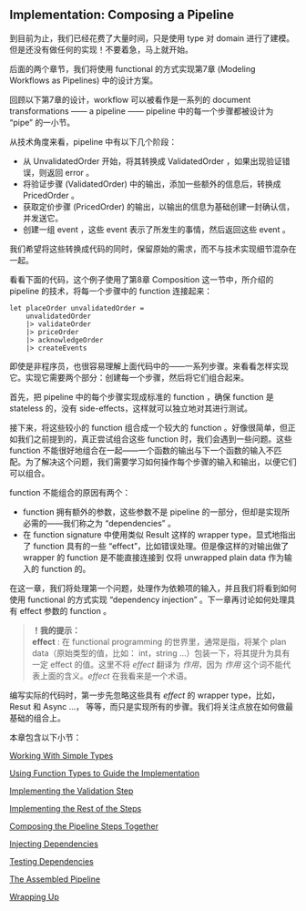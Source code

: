 ## Implementation: Composing a Pipeline

到目前为止，我们已经花费了大量时间，只是使用 type 对 domain 进行了建模。但是还没有做任何的实现！不要着急，马上就开始。

后面的两个章节，我们将使用 functional 的方式实现第7章 (Modeling Workflows as Pipelines) 中的设计方案。

回顾以下第7章的设计，workflow 可以被看作是一系列的 document transformations —— a pipeline —— pipeline 中的每一个步骤都被设计为 “pipe” 的一小节。

从技术角度来看，pipeline 中有以下几个阶段：
* 从 UnvalidatedOrder 开始，将其转换成 ValidatedOrder ，如果出现验证错误，则返回 error 。
* 将验证步骤 (ValidatedOrder) 中的输出，添加一些额外的信息后，转换成 PricedOrder 。
* 获取定价步骤 (PricedOrder) 的输出，以输出的信息为基础创建一封确认信，并发送它。
* 创建一组 event ，这些 event 表示了所发生的事情，然后返回这些 event 。

我们希望将这些转换成代码的同时，保留原始的需求，而不与技术实现细节混杂在一起。

看看下面的代码，这个例子使用了第8章 Composition 这一节中，所介绍的 pipeline 的技术，将每一个步骤中的 function 连接起来：
```
let placeOrder unvalidatedOrder =
    unvalidatedOrder
    |> validateOrder
    |> priceOrder
    |> acknowledgeOrder
    |> createEvents
```
即使是非程序员，也很容易理解上面代码中的——一系列步骤。来看看怎样实现它。实现它需要两个部分：创建每一个步骤，然后将它们组合起来。

首先，把 pipeline 中的每个步骤实现成标准的 function ，确保 function 是 stateless 的，没有 side-effects，这样就可以独立地对其进行测试。

接下来，将这些较小的 function 组合成一个较大的 function 。好像很简单，但正如我们之前提到的，真正尝试组合这些 function 时，我们会遇到一些问题。这些 function 不能很好地组合在一起——一个函数的输出与下一个函数的输入不匹配。为了解决这个问题，我们需要学习如何操作每个步骤的输入和输出，以便它们可以组合。

function 不能组合的原因有两个：
* function 拥有额外的参数，这些参数不是 pipeline 的一部分，但却是实现所必需的——我们称之为 “dependencies” 。
* 在 function signature 中使用类似 Result 这样的 wrapper type，显式地指出了 function 具有的一些 “effect”，比如错误处理。但是像这样的对输出做了 wrapper 的 function 是不能直接连接到 仅将 unwrapped plain data 作为输入的 function 的。

在这一章，我们将处理第一个问题，处理作为依赖项的输入，并且我们将看到如何使用 functional 的方式实现 “dependency injection” 。下一章再讨论如何处理具有 effect 参数的 function 。

> **！我的提示：**  
> **effect** : 在 functional programming 的世界里，通常是指，将某个 plan data（原始类型的值，比如： int，string ...）包装一下，将其提升为具有一定 effect 的值。这里不将 *effect* 翻译为 *作用*，因为 *作用* 这个词不能代表上面的含义。*effect* 在我看来是一个术语。

编写实际的代码时，第一步先忽略这些具有 *effect* 的 wrapper type，比如，Resut 和 Async ...， 等等，而只是实现所有的步骤。我们将关注点放在如何做最基础的组合上。

本章包含以下小节：

[Working With Simple Types](./Working-With-Simple-Types.md)  

[Using Function Types to Guide the Implementation](./Using-Function-Types-to-Guide-the-Implementation.md)  

[Implementing the Validation Step](./Implementing-the-Validation-Step.md)  

[Implementing the Rest of the Steps](./Implementing-the-Rest-of-the-Steps.md)  

[Composing the Pipeline Steps Together](./Composing-the-Pipeline-Steps-Together.md)  

[Injecting Dependencies](./Injecting-Dependencies.md)  

[Testing Dependencies](./Testing-Dependencies.md)  

[The Assembled Pipeline](./The-Assembled-Pipeline.md)  

[Wrapping Up](./Wrapping-Up.md)  

